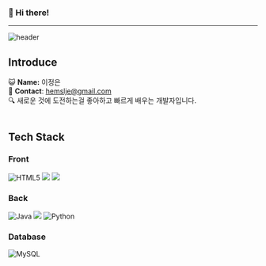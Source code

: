 ### :peach: Hi there!
---
![header](https://capsule-render.vercel.app/api?type=waving&color=F8B9AD&fontColor=F6EFEF&height=300&section=header&text=Jeongeun%20Lee&fontSize=90)

## Introduce
:smiley_cat: __Name:__ 이정은  
:email: __Contact__: hemslje@gmail.com  
:mag: 새로운 것에 도전하는걸 좋아하고 빠르게 배우는 개발자입니다.  
<br>
## Tech Stack
### Front
![HTML5](https://img.shields.io/badge/html5-%23E34F26.svg?style=for-the-badge&logo=html5&logoColor=white)
<img src="https://img.shields.io/badge/css-1572B6?style=for-the-badge&logo=css3&logoColor=white">
<img src="https://img.shields.io/badge/bootstrap-7952B3?style=for-the-badge&logo=bootstrap&logoColor=white">
### Back
![Java](https://img.shields.io/badge/java-%23ED8B00.svg?style=for-the-badge&logo=java&logoColor=white)
<img src="https://img.shields.io/badge/SpringBoot-6DB33F?style=for-the-badge&logo=SpringBoot&logoColor=white">
![Python](https://img.shields.io/badge/python-3670A0?style=for-the-badge&logo=python&logoColor=ffdd54)
### Database
![MySQL](https://img.shields.io/badge/mysql-4479A1?style=for-the-badge&logo=mysql&logoColor=black)

<!--
**ebookleader/ebookleader** is a ✨ _special_ ✨ repository because its `README.md` (this file) appears on your GitHub profile.

Here are some ideas to get you started:

- 🔭 I’m currently working on ...
- 🌱 I’m currently learning ...
- 👯 I’m looking to collaborate on ...
- 🤔 I’m looking for help with ...
- 💬 Ask me about ...
- 📫 How to reach me: ...
- 😄 Pronouns: ...
- ⚡ Fun fact: ...
-->
